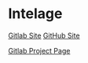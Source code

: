 # Intelage

[Gitlab Site](https://xeunyx-cypher.gitlab.io/Intelage/)
[GitHub Site](https://xeunyx-cypher.github.io/Intelage/)

[Gitlab Project Page](https://gitlab.com/Xeunyx-Cypher/Intelage)
